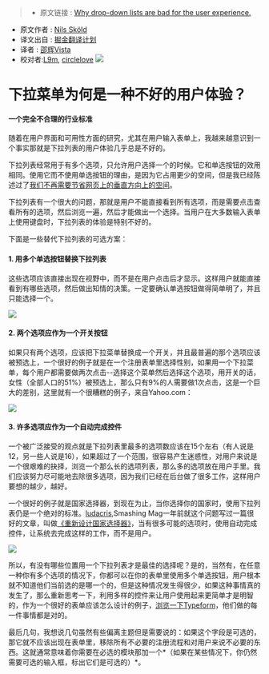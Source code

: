 >* 原文链接 : [Why drop-down lists are bad for the user experience.](https://medium.com/apegroup-texts/why-drop-down-lists-are-bad-for-the-user-experience-eeda5cbbd315#.p1yny0k15)
* 原文作者 : [Nils Sköld](https://medium.com/@NilsSkold)
* 译文出自 : [掘金翻译计划](https://github.com/xitu/gold-miner)
* 译者 : [邵辉Vista](https://github.com/shaohui10086)
* 校对者:[L9m](https://github.com/L9m), [circlelove](https://github.com/circlelove)
![](https://cdn-images-1.medium.com/fit/t/1200/504/0*gY3MGKcuxGcVrBwJ.png)

# 下拉菜单为何是一种不好的用户体验？

#### 一个完全不合理的行业标准

随着在用户界面和可用性方面的研究，尤其在用户输入表单上，我越来越意识到一个事实那就是下拉列表的用户体验几乎总是不好的。

下拉列表经常用于有多个选项，只允许用户选择一个的时候。它和单选按钮的效用相同。使用它而不使用单选按钮的理由，是因为它占用更少的空间，但是我已经陈述过了[我们不再需要节省网页上的垂直方向上的空间](https://medium.com/design-ux/11faa3abb6b7)。

下拉列表有一个很大的问题，那就是用户不能直接看到所有选项，而是需要点击查看所有的选项，然后浏览一遍，然后才能做出一个选择。当用户在大多数输入表单上使用键盘时，下拉列表的体验是特别不好的。

下面是一些替代下拉列表的可选方案：

#### 1\. 用多个单选按钮替换下拉列表

这些选项应该直接出现在视野中，而不是在用户点击后才显示。这样用户就能直接看到有哪些选项，然后做出知情的决策。一定要确认单选按钮做得简单明了，并且只能选择一个。

![](https://cdn-images-1.medium.com/max/800/0*Utv3Kmbo8HWtLiIl.png)

#### 2\. 两个选项应作为一个开关按钮

如果只有两个选项，应该把下拉菜单替换成一个开关，并且最普遍的那个选项应该被预选上，一个很好的例子就是在一个注册表单里选择性别，如果用一个下拉菜单，每个用户都需要做两次点击--选择这个菜单然后选择这个选项，用开关的话，女性（全部人口的51%）被预选上，那么只有9%的人需要做1次点击，这是一个巨大的差别，这里就有一个很糟糕的例子，来自Yahoo.com：

![](http://ww3.sinaimg.cn/large/a490147fgw1f2w3s0eu0nj20m805a74f.jpg)

#### 3\. 许多选项应作为一个自动完成控件

一个被广泛接受的观点就是下拉列表里最多的选项数应该在15个左右（有人说是12，另一些人说是16），如果超过了一个范围，很容易产生迷惑性，对用户来说是一个很艰难的抉择，浏览一个那么长的选项列表，那么多的选项放在用户手里。我们应该努力尽可能地去除很多选项，因为我们已经在后台做了很多工作，这样用户要想的越少，越好。

一个很好的例子就是国家选择器，到现在为止，当你选择你的国家时，使用下拉列表仍是一个绝对的标准。[ludacris](http://open.spotify.com/track/77dC7dKzMm65Y9jkJs0Ssd),Smashing Mag一年前就这个问题写过一篇很好的文章，叫做[《重新设计国家选择器》](http://uxdesign.smashingmagazine.com/2011/11/10/redesigning-the-country-selector/)，当有很多可能的选项时，使用自动完成控件，让系统去完成这样的工作，而不是用户。

![](http://ww1.sinaimg.cn/large/a490147fgw1f2w3sl6tm8j2077065glw.jpg)

所以，有没有哪些位置用一个下拉列表才是最佳的选择呢？是的，当然有，在任意一种你有多个选项的情况下，你都可以在你的表单里使用多个单选按钮，用户根本就不知道他们当前选的是哪一个的，但是这种情况发生得很少，如果这种事情真的发生了，那么重新思考一下，利用多样的控件来让用户使用起来更简单才是明智的，作为一个很好的表单应该怎么设计的例子，[浏览一下Typeform](http://www.typeform.com/)，他们做的每一件事情都是对的。

最后几句，我想说几句虽然有些偏离主题但是需要说的：如果这个字段是可选的，那它就不应该出现在表单里，移除所有不必要的注册流程和对用户来说不必要的东西。这就通常意味着你需要在必选的模块那加一个*（如果在某些情况下，你仍然需要可选的输入框，标出它们是可选的）*。


